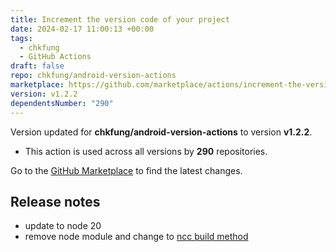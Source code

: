 ```yaml
---
title: Increment the version code of your project
date: 2024-02-17 11:00:13 +00:00
tags:
  - chkfung
  - GitHub Actions
draft: false
repo: chkfung/android-version-actions
marketplace: https://github.com/marketplace/actions/increment-the-version-code-of-your-project
version: v1.2.2
dependentsNumber: "290"
---
```



Version updated for **chkfung/android-version-actions** to version **v1.2.2**.
- This action is used across all versions by **290** repositories.

Go to the [GitHub Marketplace](https://github.com/marketplace/actions/increment-the-version-code-of-your-project) to find the latest changes.

## Release notes

- update to node 20
- remove node module and change to [ncc build method](https://docs.github.com/en/actions/creating-actions/creating-a-javascript-action#commit-tag-and-push-your-action-to-github)

